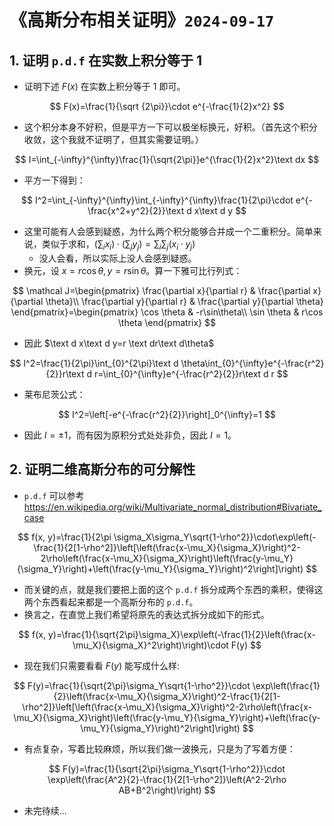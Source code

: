 # 《高斯分布相关证明》`2024-09-17`

## 1. 证明 `p.d.f` 在实数上积分等于 1

- 证明下述 $F(x)$ 在实数上积分等于 $1$ 即可。

$$
F(x)=\frac{1}{\sqrt {2\pi}}\cdot e^{-\frac{1}{2}x^2}
$$

- 这个积分本身不好积，但是平方一下可以极坐标换元，好积。（首先这个积分收敛，这个我就不证明了，但其实需要证明。）

$$
I=\int_{-\infty}^{\infty}\frac{1}{\sqrt{2\pi}}e^{\frac{1}{2}x^2}\text dx
$$

- 平方一下得到：

$$
I^2=\int_{-\infty}^{\infty}\int_{-\infty}^{\infty}\frac{1}{2\pi}\cdot e^{-\frac{x^2+y^2}{2}}\text d x\text d y
$$

- 这里可能有人会感到疑惑，为什么两个积分能够合并成一个二重积分。简单来说，类似于求和，$(\sum_i x_i) \cdot (\sum_j y_j) = \sum_i\sum_j (x_i \cdot y_j)$
  - 没人会看，所以实际上没人会感到疑惑。
- 换元，设 $x=r\cos \theta, y=r\sin\theta$。算一下雅可比行列式：

$$
\mathcal J=\begin{pmatrix}
	\frac{\partial x}{\partial r} & \frac{\partial x}{\partial \theta}\\
	\frac{\partial y}{\partial r} & \frac{\partial y}{\partial \theta}
\end{pmatrix}=\begin{pmatrix}
	\cos \theta & -r\sin\theta\\
	\sin \theta & r\cos \theta
\end{pmatrix}
$$

- 因此 $\text d x\text d y=r \text dr\text d\theta$

$$
I^2=\frac{1}{2\pi}\int_{0}^{2\pi}\text d \theta\int_{0}^{\infty}e^{-\frac{r^2}{2}}r\text d r=\int_{0}^{\infty}e^{-\frac{r^2}{2}}r\text d r
$$

- 莱布尼茨公式：

$$
I^2=\left[-e^{-\frac{r^2}{2}}\right]_0^{\infty}=1
$$

- 因此 $I=\pm 1$，而有因为原积分式处处非负，因此 $I=1$。

## 2. 证明二维高斯分布的可分解性

- `p.d.f` 可以参考 https://en.wikipedia.org/wiki/Multivariate_normal_distribution#Bivariate_case

$$
f(x, y)=\frac{1}{2\pi \sigma_X\sigma_Y\sqrt{1-\rho^2}}\cdot\exp\left(-\frac{1}{2[1-\rho^2]}\left[\left(\frac{x-\mu_X}{\sigma_X}\right)^2-2\rho\left(\frac{x-\mu_X}{\sigma_X}\right)\left(\frac{y-\mu_Y}{\sigma_Y}\right)+\left(\frac{y-\mu_Y}{\sigma_Y}\right)^2\right]\right)
$$

- 而关键的点，就是我们要把上面的这个 `p.d.f` 拆分成两个东西的乘积，使得这两个东西看起来都是一个高斯分布的 `p.d.f`。
- 换言之，在直觉上我们希望将原先的表达式拆分成如下的形式。

$$
f(x, y)=\frac{1}{\sqrt{2\pi}\sigma_X}\exp\left(-\frac{1}{2}\left(\frac{x-\mu_X}{\sigma_X}^2\right)\right)\cdot F(y)
$$

- 现在我们只需要看看 $F(y)$ 能写成什么样:

$$
F(y)=\frac{1}{\sqrt{2\pi}\sigma_Y\sqrt{1-\rho^2}}\cdot \exp\left(\frac{1}{2}\left(\frac{x-\mu_X}{\sigma_X}\right)^2-\frac{1}{2[1-\rho^2]}\left[\left(\frac{x-\mu_X}{\sigma_X}\right)^2-2\rho\left(\frac{x-\mu_X}{\sigma_X}\right)\left(\frac{y-\mu_Y}{\sigma_Y}\right)+\left(\frac{y-\mu_Y}{\sigma_Y}\right)^2\right]\right)
$$

- 有点复杂，写着比较麻烦，所以我们做一波换元，只是为了写着方便：

$$
F(y)=\frac{1}{\sqrt{2\pi}\sigma_Y\sqrt{1-\rho^2}}\cdot \exp\left(\frac{A^2}{2}-\frac{1}{2[1-\rho^2]}\left(A^2-2\rho AB+B^2\right)\right)
$$

- 未完待续...

